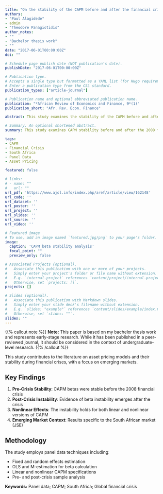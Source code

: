 ```yaml
---
title: "On the stability of the CAPM before and after the financial crisis: Panel evidence from the Johannesburg Securities Exchange"
authors:
- "Paul Alagidede"
- admin
- "Theodore Panagiotidis"
author_notes:
- ""
- "Bachelor thesis work"
- ""
date: "2017-06-01T00:00:00Z"
doi: ""

# Schedule page publish date (NOT publication's date).
publishDate: "2017-06-01T00:00:00Z"

# Publication type.
# Accepts a single type but formatted as a YAML list (for Hugo requirements).
# Enter a publication type from the CSL standard.
publication_types: ["article-journal"]

# Publication name and optional abbreviated publication name.
publication: "*African Review of Economics and Finance, 9*(1)"
publication_short: "Afr. Rev. Econ. Finance"

abstract: This study examines the stability of the CAPM before and after the recent global financial crisis in the Johannesburg Securities Exchange (JSE). Firms' betas are derived from OLS and M-estimation regressions. Fixed and random effects are employed to estimate the linear and the nonlinear version of the CAPM. Evidence against a stable beta emerges after the crisis but not before. The latter holds for the non-linear paradigm as well.

# Summary. An optional shortened abstract.
summary: This study examines CAPM stability before and after the 2008 financial crisis using data from the Johannesburg Securities Exchange, finding evidence of beta instability post-crisis.

tags:
- CAPM
- Financial Crisis
- South Africa
- Panel Data
- Asset Pricing

featured: false

# links:
# - name: ""
#   url: ""
url_pdf: 'https://www.ajol.info/index.php/aref/article/view/162148'
url_code: ''
url_dataset: ''
url_poster: ''
url_project: ''
url_slides: ''
url_source: ''
url_video: ''

# Featured image
# To use, add an image named `featured.jpg/png` to your page's folder. 
image:
  caption: 'CAPM beta stability analysis'
  focal_point: ""
  preview_only: false

# Associated Projects (optional).
#   Associate this publication with one or more of your projects.
#   Simply enter your project's folder or file name without extension.
#   E.g. `internal-project` references `content/project/internal-project/index.md`.
#   Otherwise, set `projects: []`.
projects: []

# Slides (optional).
#   Associate this publication with Markdown slides.
#   Simply enter your slide deck's filename without extension.
#   E.g. `slides: "example"` references `content/slides/example/index.md`.
#   Otherwise, set `slides: ""`.
slides: ""
---
```


{{% callout note %}}
**Note:** This paper is based on my bachelor thesis work and represents early-stage research. While it has been published in a peer-reviewed journal, it should be considered in the context of undergraduate-level research.
{{% /callout %}}

This study contributes to the literature on asset pricing models and their stability during financial crises, with a focus on emerging markets.

## Key Findings

1. **Pre-Crisis Stability**: CAPM betas were stable before the 2008 financial crisis
2. **Post-Crisis Instability**: Evidence of beta instability emerges after the crisis
3. **Nonlinear Effects**: The instability holds for both linear and nonlinear versions of CAPM
4. **Emerging Market Context**: Results specific to the South African market (JSE)

## Methodology

The study employs panel data techniques including:
- Fixed and random effects estimation
- OLS and M-estimation for beta calculation
- Linear and nonlinear CAPM specifications
- Pre- and post-crisis sample analysis

**Keywords:** Panel data; CAPM; South Africa; Global financial crisis 